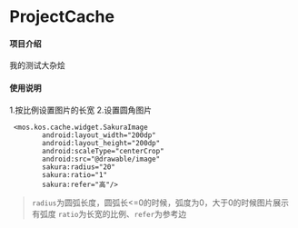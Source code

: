 # ProjectCache

#### 项目介绍
我的测试大杂烩

#### 使用说明

1.按比例设置图片的长宽
2.设置圆角图片
```
 <mos.kos.cache.widget.SakuraImage
        android:layout_width="200dp"
        android:layout_height="200dp"
        android:scaleType="centerCrop"
        android:src="@drawable/image"
        sakura:radius="20"
        sakura:ratio="1"
        sakura:refer="高"/>
```
> `radius`为圆弧长度，圆弧长<=0的时候，弧度为0，大于0的时候图片展示有弧度
> `ratio`为长宽的比例、`refer`为参考边